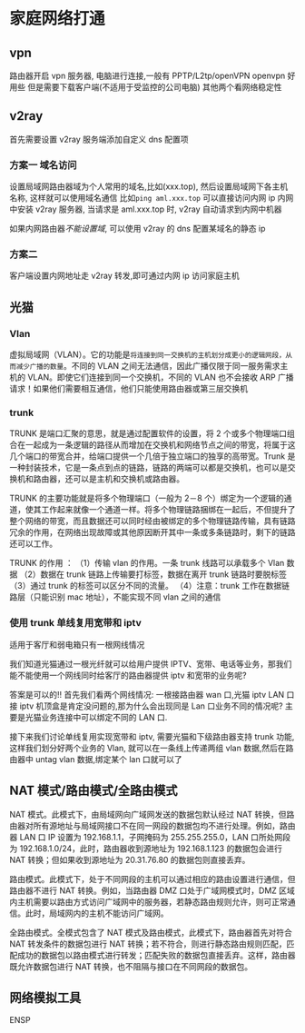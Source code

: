 # 家庭网络打通

## vpn

路由器开启 vpn 服务器, 电脑进行连接,一般有 PPTP/L2tp/openVPN openvpn 好用些 但是需要下载客户端(不适用于受监控的公司电脑) 其他两个看网络稳定性

## v2ray

首先需要设置 v2ray 服务端添加自定义 dns 配置项

### 方案一 域名访问

设置局域网路由器域为个人常用的域名,比如(xxx.top), 然后设置局域网下各主机名称, 这样就可以使用域名通信 比如`ping aml.xxx.top` 可以直接访问内网 ip
内网中安装 v2ray 服务器, 当请求是 aml.xxx.top 时, v2ray 自动请求到内网中机器

如果内网路由器*不能设置域*, 可以使用 v2ray 的 dns 配置某域名的静态 ip

### 方案二

客户端设置内网地址走 v2ray 转发,即可通过内网 ip 访问家庭主机

## 光猫

### Vlan

虚拟局域网（VLAN）。它的功能是`将连接到同一交换机的主机划分成更小的逻辑网段，从而减少广播的数量`。不同的 VLAN 之间无法通信，因此广播仅限于同一服务需求主机的 VLAN。即使它们连接到同一个交换机，不同的 VLAN 也不会接收 ARP 广播请求！如果他们需要相互通信，他们只能使用路由器或第三层交换机

### trunk

TRUNK 是端口汇聚的意思，就是通过配置软件的设置，将 2 个或多个物理端口组合在一起成为一条逻辑的路径从而增加在交换机和网络节点之间的带宽，将属于这几个端口的带宽合并，给端口提供一个几倍于独立端口的独享的高带宽。Trunk 是一种封装技术，它是一条点到点的链路，链路的两端可以都是交换机，也可以是交换机和路由器，还可以是主机和交换机或路由器。

TRUNK 的主要功能就是将多个物理端口（一般为 2－8 个）绑定为一个逻辑的通道，使其工作起来就像一个通道一样。将多个物理链路捆绑在一起后，不但提升了整个网络的带宽，而且数据还可以同时经由被绑定的多个物理链路传输，具有链路冗余的作用，在网络出现故障或其他原因断开其中一条或多条链路时，剩下的链路还可以工作。

TRUNK 的作用 ：
（1）传输 vlan 的作用。一条 trunk 线路可以承载多个 Vlan 数据
（2）数据在 trunk 链路上传输要打标签，数据在离开 trunk 链路时要脱标签
（3）通过 trunk 的标签可以区分不同的流量。
（4）注意：trunk 工作在数据链路层（只能识别 mac 地址），不能实现不同 vlan 之间的通信

### 使用 trunk 单线复用宽带和 iptv

适用于客厅和弱电箱只有一根网线情况

我们知道光猫通过一根光纤就可以给用户提供 IPTV、宽带、电话等业务，那我们能不能使用一个网线同时给客厅的路由器提供 iptv 和宽带的业务呢?

答案是可以的!! 首先我们看两个网线情况: 一根接路由器 wan 口,光猫 iptv LAN 口 接 iptv 机顶盒是肯定没问题的,那为什么会出现同是 Lan 口业务不同的情况呢? 主要是光猫业务连接中可以绑定不同的 LAN 口.

接下来我们讨论单线复用实现宽带和 iptv, 需要光猫和下级路由器支持 trunk 功能,这样我们划分好两个业务的 Vlan, 就可以在一条线上传递两组 vlan 数据,然后在路由器中 untag vlan 数据,绑定某个 lan 口就可以了

## NAT 模式/路由模式/全路由模式

NAT 模式。此模式下，由局域网向广域网发送的数据包默认经过 NAT 转换，但路由器对所有源地址与局域网接口不在同一网段的数据包均不进行处理。例如，路由器 LAN 口 IP 设置为 192.168.1.1，子网掩码为 255.255.255.0，LAN 口所处网段为 192.168.1.0/24，此时，路由器收到源地址为 192.168.1.123 的数据包会进行 NAT 转换；但如果收到源地址为 20.31.76.80 的数据包则直接丢弃。

路由模式。此模式下，处于不同网段的主机可以通过相应的路由设置进行通信，但路由器不进行 NAT 转换。例如，当路由器 DMZ 口处于广域网模式时，DMZ 区域内主机需要以路由方式访问广域网中的服务器，若静态路由规则允许，则可正常通信。此时，局域网内的主机不能访问广域网。

全路由模式。全模式包含了 NAT 模式及路由模式，此模式下，路由器首先对符合 NAT 转发条件的数据包进行 NAT 转换；若不符合，则进行静态路由规则匹配，匹配成功的数据包以路由模式进行转发；匹配失败的数据包直接丢弃。这样，路由器既允许数据包进行 NAT 转换，也不阻隔与接口在不同网段的数据包。

## 网络模拟工具

ENSP

